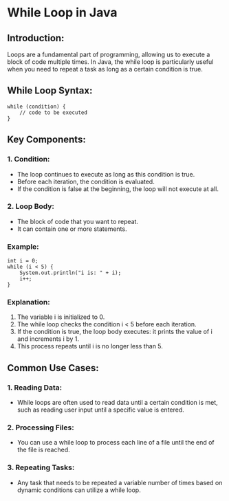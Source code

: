 # While Loop in Java

## Introduction:
Loops are a fundamental part of programming, allowing us to execute a block of code multiple times. In Java, the while loop is particularly useful when you need to repeat a task as long as a certain condition is true.

## While Loop Syntax:
```
while (condition) {
    // code to be executed
}
```

## Key Components:
### 1. Condition:
* The loop continues to execute as long as this condition is true.
* Before each iteration, the condition is evaluated.
* If the condition is false at the beginning, the loop will not execute at all.

### 2. Loop Body:
* The block of code that you want to repeat.
* It can contain one or more statements.

### Example:
```
int i = 0;
while (i < 5) {
    System.out.println("i is: " + i);
    i++;
}
```

### Explanation:
1. The variable i is initialized to 0.
2. The while loop checks the condition i < 5 before each iteration.
3. If the condition is true, the loop body executes: it prints the value of i and increments i by 1.
4. This process repeats until i is no longer less than 5.

## Common Use Cases:
### 1. Reading Data:
* While loops are often used to read data until a certain condition is met, such as reading user input until a specific value is entered.

### 2. Processing Files:
* You can use a while loop to process each line of a file until the end of the file is reached.

### 3. Repeating Tasks:
* Any task that needs to be repeated a variable number of times based on dynamic conditions can utilize a while loop.